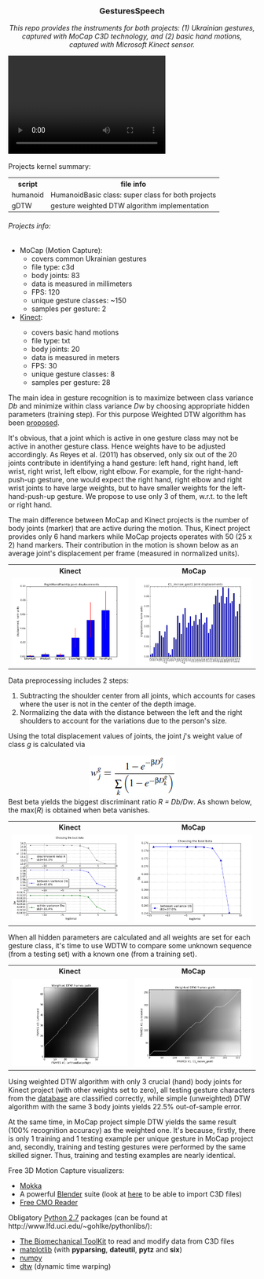 <html>
<head>
<h3 align="center">GesturesSpeech</h3>
</head>

<body>
<p align="center"><i>This repo provides the instruments for both projects:
(1) Ukrainian gestures, captured with MoCap C3D technology, and (2) basic hand motions,
captured with Microsoft Kinect sensor.</i></p>

<video src="video_example.mp4" width="320" height="200" controls preload></video>

<p>Projects kernel summary:</p>
<table style="width:100%">
  <tr>
    <th>script</th>
    <th>file info</th>
  </tr>
  <tr>
    <td>humanoid</td>
    <td>HumanoidBasic class: super class for both projects</td>
  </tr>
  <tr>
    <td>gDTW</td>
    <td>gesture weighted DTW algorithm implementation</td>
  </tr>
</table>


<h6>Projects info:</h6>
<ul>
  <li>MoCap (Motion Capture):
    <ul>
      <li>covers common Ukrainian gestures</li>
      <li>file type: c3d</li>
      <li>body joints: 83</li>
      <li>data is measured in millimeters</li>
      <li>FPS: 120</li>
      <li>unique gesture classes: ~150</li>
      <li>samples per gesture: 2</li>
    </ul>
  </li>
  <li><a href="http://datascience.sehir.edu.tr/visapp2013">Kinect<a/>:</li>
    <ul>
      <li>covers basic hand motions</li>
      <li>file type: txt</li>
      <li>body joints: 20</li>
      <li>data is measured in meters</li>
      <li>FPS: 30</li>
      <li>unique gesture classes: 8</li>
      <li>samples per gesture: 28</li>
    </ul>
</ul>


<p>The main idea in gesture recognition is to maximize between class variance <i>Db</i> and minimize within class variance <i>Dw</i> by choosing appropriate hidden parameters (training step). For this purpose Weighted DTW algorithm has been <a href="http://datascience.sehir.edu.tr/pub/VISAPP2013.pdf">proposed</a>.</p>

<p>It's obvious, that a joint which is active in one gesture class may not be active in another gesture class. Hence weights have to be adjusted accordingly.
As Reyes et al. (2011) has observed, only six out of the 20 joints contribute in identifying a hand gesture: left hand, right hand, left wrist, right wrist, left elbow, right elbow. For example, for the right-hand-push-up gesture, one would expect the right hand, right elbow and right wrist joints to have large weights, but to have smaller weights for the left-hand-push-up gesture. We propose to use only 3 of them, w.r.t. to the left or right hand.</p>

<p>The main difference between MoCap and Kinect projects is the number of body joints (marker) that are active during the motion. Thus, Kinect project provides only 6 hand markers while MoCap projects operates with 50 (25 x 2) hand markers. Their contribution in the motion is shown below as an average joint's displacement per frame (measured in normalized units).
</p>
<table style="width:100%">
	<tr>
		<th>Kinect</th>
		<th>MoCap</th>
	<tr>
    <tr>
        <td>
            <img src="Kinect/joint_displacements.png"/>
        </td>
        <td>
            <img src="MOCAP/joint_displacements.png"/>
        </td>
    </tr>
</table>
<p>Data preprocessing includes 2 steps:</p>
<ol>
    <li>Subtracting the shoulder center from all joints, which accounts for cases where the user is not in the center of the depth image.</li>
    <li>Normalizing the data with the distance between the left and the right shoulders to account for the variations due to the person's size.</li>
</ol>

<p>Using the total displacement values of joints, the joint <i>j</i>'s weight value of class <i>g</i> is calculated via
<div align="center"><img src="Kinect/formula_weights.PNG" align="middle"/></div>
Best beta yields the biggest discriminant ratio <i>R = Db/Dw</i>. As shown below, the max(<i>R</i>) is obtained when beta vanishes.</p>
<table style="width:100%">
	<tr>
		<th>Kinect</th>
		<th>MoCap</th>
	<tr>
    <tr>
        <td>
            <img src="Kinect/choosing_beta.png"/>
        </td>
        <td>
            <img src="MOCAP/choosing_beta.png"/>
        </td>
    </tr>
</table>

<p>When all hidden parameters are calculated and all weights are set for each gesture class, it's time to use WDTW to compare some unknown sequence (from a testing set) with a known one (from a training set).</p>
<table style="width:100%">
	<tr>
		<th>Kinect</th>
		<th>MoCap</th>
	<tr>
    <tr>
        <td>
            <img src="Kinect/dtw_path.png"/>
        </td>
        <td>
            <img src="MOCAP/dtw_path.png"/>
        </td>
    </tr>
</table>

<p>Using weighted DTW algorithm with only 3 crucial (hand) body joints for Kinect project (with other weights set to zero), all testing gesture characters from the <a href="http://datascience.sehir.edu.tr/visapp2013/">database</a> are classified correctly, while simple (unweighted) DTW algorithm with the same 3 body joints yields 22.5% out-of-sample error.</p>
<p>At the same time, in MoCap project simple DTW yields the same result (100% recognition accuracy) as the weighted one. It's because, firstly,  there is only 1 training and 1 testing example per unique gesture in MoCap project and, secondly, training and testing gestures were performed by the same skilled signer. Thus, training and testing examples are nearly identical.</p>

<p>Free 3D Motion Capture visualizers:</p>
<ul>
  <li><a href="http://b-tk.googlecode.com/svn/web/mokka/index.html">Mokka</a></li>
  <li>A powerful <a href="http://www.blender.org/">Blender</a> suite (look at <a href="http://stackoverflow.com/questions/20499320/how-to-import-c3d-files-into-blender">here</a> to be able to import C3D files)</li>
  <li><a href="http://www.c-motion.com/free-downloads/">Free CMO Reader</a></li>
</ul>

<p>Obligatory <a href="https://www.python.org/ftp/python/2.7/python-2.7.msi">Python 2.7</a> packages (can be found at http://www.lfd.uci.edu/~gohlke/pythonlibs/):</p>
<ul>
  <li><a href="http://code.google.com/p/b-tk/downloads/detail?name=python-btk-0.3.0_win32.exe">The Biomechanical ToolKit</a>
  		to read and modify data from C3D files</li>
  <li><a href="http://sourceforge.net/projects/matplotlib/files/matplotlib/matplotlib-1.4.2/windows/matplotlib-1.4.2.win32-py2.7.exe/download">matplotlib</a> (with <b>pyparsing</b>, <b>dateutil</b>, <b>pytz</b> and <b>six</b>)</li>
  <li><a href="http://sourceforge.net/projects/numpy/files/NumPy/1.9.1/numpy-1.9.1-win32-superpack-python2.7.exe/download"> 		numpy</a></li>
  <li><a href="https://pypi.python.org/pypi/dtw/1.0">dtw</a> (dynamic time warping)</li>
</ul>


</body>
</html>
